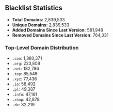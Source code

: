 ## Blacklist Statistics

- **Total Domains:** 2,839,533
- **Unique Domains:** 2,839,533
- **Added Domains Since Last Version:** 581,948
- **Removed Domains Since Last Version:** 764,331

### Top-Level Domain Distribution

-  `.com`: 1,380,371
-  `.org`: 223,808
-  `.net`: 182,786
-  `.top`: 85,546
-  `.xyz`: 77,436
-  `.io`: 58,492
-  `.pl`: 49,387
-  `.info`: 47,161
-  `.shop`: 42,878
-  `.de`: 32,219
